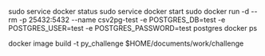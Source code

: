 sudo service docker status
sudo service docker start
sudo docker run -d --rm     -p 25432:5432     --name csv2pg-test     -e POSTGRES_DB=test     -e POSTGRES_USER=test     -e POSTGRES_PASSWORD=test postgres
docker ps


docker image build -t py_challenge  $HOME/documents/work/challenge